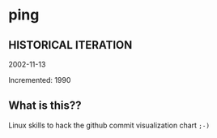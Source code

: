 # ping

## HISTORICAL ITERATION
2002-11-13

Incremented: 1990

## What is this?? 
Linux skills to hack the github commit visualization chart `;-)`
